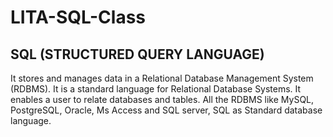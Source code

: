 # LITA-SQL-Class

## SQL (STRUCTURED QUERY LANGUAGE)
It stores and manages data in a Relational Database Management System (RDBMS). It is a standard language for Relational Database Systems. It enables a user to relate databases and tables. All the RDBMS like MySQL, PostgreSQL, Oracle, Ms Access and SQL server, SQL as Standard database language.
